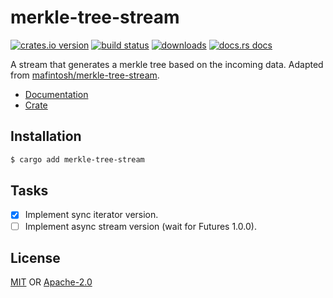 # merkle-tree-stream
[![crates.io version][1]][2] [![build status][3]][4]
[![downloads][5]][6] [![docs.rs docs][7]][8]

A stream that generates a merkle tree based on the incoming data. Adapted from
[mafintosh/merkle-tree-stream](https://github.com/mafintosh/merkle-tree-stream).

- [Documentation][8]
- [Crate][2]

## Installation
```sh
$ cargo add merkle-tree-stream
```

## Tasks
- [x] Implement sync iterator version.
- [ ] Implement async stream version (wait for Futures 1.0.0).

## License
[MIT](./LICENSE-MIT) OR [Apache-2.0](./LICENSE-APACHE)

[1]: https://img.shields.io/crates/v/merkle-tree-stream.svg?style=flat-square
[2]: https://crates.io/crates/merkle-tree-stream
[3]: https://img.shields.io/travis/datrs/merkle-tree-stream.svg?style=flat-square
[4]: https://travis-ci.org/datrs/merkle-tree-stream
[5]: https://img.shields.io/crates/d/merkle-tree-stream.svg?style=flat-square
[6]: https://crates.io/crate/merkle-tree-stream
[7]: https://docs.rs/merkle-tree-stream/badge.svg
[8]: https://docs.rs/merkle-tree-stream

